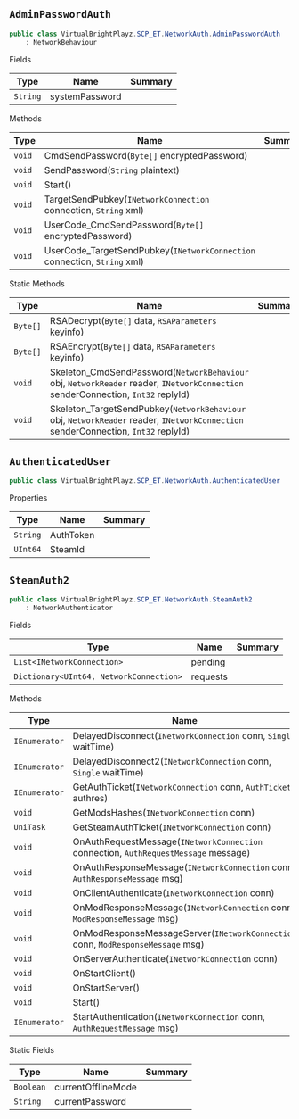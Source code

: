 ## `AdminPasswordAuth`

```csharp
public class VirtualBrightPlayz.SCP_ET.NetworkAuth.AdminPasswordAuth
    : NetworkBehaviour

```

Fields

| Type | Name | Summary | 
| --- | --- | --- | 
| `String` | systemPassword |  | 


Methods

| Type | Name | Summary | 
| --- | --- | --- | 
| `void` | CmdSendPassword(`Byte[]` encryptedPassword) |  | 
| `void` | SendPassword(`String` plaintext) |  | 
| `void` | Start() |  | 
| `void` | TargetSendPubkey(`INetworkConnection` connection, `String` xml) |  | 
| `void` | UserCode_CmdSendPassword(`Byte[]` encryptedPassword) |  | 
| `void` | UserCode_TargetSendPubkey(`INetworkConnection` connection, `String` xml) |  | 


Static Methods

| Type | Name | Summary | 
| --- | --- | --- | 
| `Byte[]` | RSADecrypt(`Byte[]` data, `RSAParameters` keyinfo) |  | 
| `Byte[]` | RSAEncrypt(`Byte[]` data, `RSAParameters` keyinfo) |  | 
| `void` | Skeleton_CmdSendPassword(`NetworkBehaviour` obj, `NetworkReader` reader, `INetworkConnection` senderConnection, `Int32` replyId) |  | 
| `void` | Skeleton_TargetSendPubkey(`NetworkBehaviour` obj, `NetworkReader` reader, `INetworkConnection` senderConnection, `Int32` replyId) |  | 


## `AuthenticatedUser`

```csharp
public class VirtualBrightPlayz.SCP_ET.NetworkAuth.AuthenticatedUser

```

Properties

| Type | Name | Summary | 
| --- | --- | --- | 
| `String` | AuthToken |  | 
| `UInt64` | SteamId |  | 


## `SteamAuth2`

```csharp
public class VirtualBrightPlayz.SCP_ET.NetworkAuth.SteamAuth2
    : NetworkAuthenticator

```

Fields

| Type | Name | Summary | 
| --- | --- | --- | 
| `List<INetworkConnection>` | pending |  | 
| `Dictionary<UInt64, NetworkConnection>` | requests |  | 


Methods

| Type | Name | Summary | 
| --- | --- | --- | 
| `IEnumerator` | DelayedDisconnect(`INetworkConnection` conn, `Single` waitTime) |  | 
| `IEnumerator` | DelayedDisconnect2(`INetworkConnection` conn, `Single` waitTime) |  | 
| `IEnumerator` | GetAuthTicket(`INetworkConnection` conn, `AuthTicket` authres) |  | 
| `void` | GetModsHashes(`INetworkConnection` conn) |  | 
| `UniTask` | GetSteamAuthTicket(`INetworkConnection` conn) |  | 
| `void` | OnAuthRequestMessage(`INetworkConnection` connection, `AuthRequestMessage` message) |  | 
| `void` | OnAuthResponseMessage(`INetworkConnection` conn, `AuthResponseMessage` msg) |  | 
| `void` | OnClientAuthenticate(`INetworkConnection` conn) |  | 
| `void` | OnModResponseMessage(`INetworkConnection` conn, `ModResponseMessage` msg) |  | 
| `void` | OnModResponseMessageServer(`INetworkConnection` conn, `ModResponseMessage` msg) |  | 
| `void` | OnServerAuthenticate(`INetworkConnection` conn) |  | 
| `void` | OnStartClient() |  | 
| `void` | OnStartServer() |  | 
| `void` | Start() |  | 
| `IEnumerator` | StartAuthentication(`INetworkConnection` conn, `AuthRequestMessage` msg) |  | 


Static Fields

| Type | Name | Summary | 
| --- | --- | --- | 
| `Boolean` | currentOfflineMode |  | 
| `String` | currentPassword |  | 


